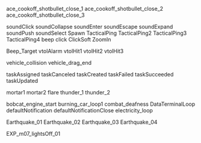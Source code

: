 ace_cookoff_shotbullet_close_1
ace_cookoff_shotbullet_close_2
ace_cookoff_shotbullet_close_3

soundClick
soundCollapse
soundEnter
soundEscape
soundExpand
soundPush
soundSelect
Spawn
TacticalPing
TacticalPing2
TacticalPing3
TacticalPing4
beep
click
ClickSoft
ZoomIn

Beep_Target
vtolAlarm
vtolHit1
vtolHit2
vtolHit3

vehicle_collision
vehicle_drag_end

taskAssigned
taskCanceled
taskCreated
taskFailed
taskSucceeded
taskUpdated

mortar1
mortar2
flare
thunder_1
thunder_2

bobcat_engine_start
burning_car_loop1
combat_deafness
DataTerminalLoop
defaultNotification
defaultNotificationClose
electricity_loop

Earthquake_01
Earthquake_02
Earthquake_03
Earthquake_04

EXP_m07_lightsOff_01